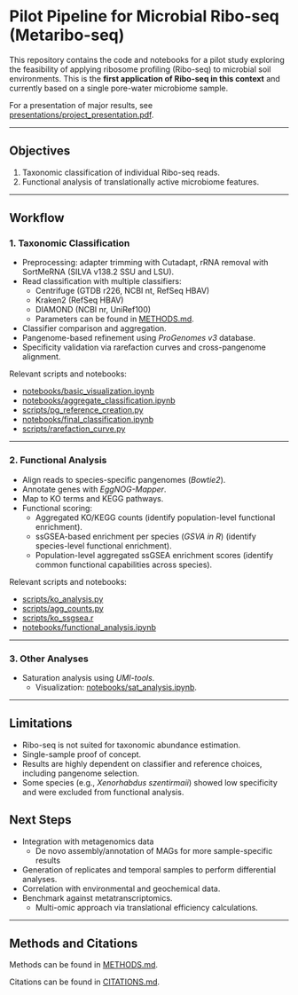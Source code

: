 # Pilot Pipeline for Microbial Ribo-seq (Metaribo-seq)

This repository contains the code and notebooks for a pilot study exploring the feasibility of applying ribosome profiling (Ribo-seq) to microbial soil environments. This is the **first application of Ribo-seq in this context** and currently based on a single pore-water microbiome sample.

For a presentation of major results, see [presentations/project_presentation.pdf](presentations/project_presentation.pdf).

***

## Objectives
1. Taxonomic classification of individual Ribo-seq reads.
2. Functional analysis of translationally active microbiome features.

***

## Workflow

### 1. Taxonomic Classification
- Preprocessing: adapter trimming with Cutadapt, rRNA removal with SortMeRNA (SILVA v138.2 SSU and LSU).
- Read classification with multiple classifiers:
  - Centrifuge (GTDB r226, NCBI nt, RefSeq HBAV)
  - Kraken2 (RefSeq HBAV)
  - DIAMOND (NCBI nr, UniRef100)
  - Parameters can be found in [METHODS.md](METHODS.md).
- Classifier comparison and aggregation.
- Pangenome-based refinement using *ProGenomes v3* database.
- Specificity validation via rarefaction curves and cross-pangenome alignment.

Relevant scripts and notebooks:
- [notebooks/basic_visualization.ipynb](notebooks/basic_visualization.ipynb)
- [notebooks/aggregate_classification.ipynb](notebooks/aggregate_classification.ipynb)
- [scripts/pg_reference_creation.py](scripts/pg_reference_creation.py)
- [notebooks/final_classification.ipynb](notebooks/final_classification.ipynb)
- [scripts/rarefaction_curve.py](scripts/rarefaction_curve.py)

---

### 2. Functional Analysis
- Align reads to species-specific pangenomes (*Bowtie2*).
- Annotate genes with *EggNOG-Mapper*.
- Map to KO terms and KEGG pathways.
- Functional scoring:
  - Aggregated KO/KEGG counts (identify population-level functional enrichment).
  - ssGSEA-based enrichment per species (*GSVA in R*) (identify species-level functional enrichment).
  - Population-level aggregated ssGSEA enrichment scores (identify common functional capabilities across species).

Relevant scripts and notebooks:
- [scripts/ko_analysis.py](scripts/ko_analysis.py)
- [scripts/agg_counts.py](scripts/agg_counts.py)
- [scripts/ko_ssgsea.r](scripts/ko_ssgsea.r)
- [notebooks/functional_analysis.ipynb](notebooks/functional_analysis.ipynb)

---

### 3. Other Analyses
- Saturation analysis using *UMI-tools*.
  - Visualization: [notebooks/sat_analysis.ipynb](notebooks/sat_analysis.ipynb).

---

## Limitations

- Ribo-seq is not suited for taxonomic abundance estimation.
- Single-sample proof of concept.
- Results are highly dependent on classifier and reference choices, including pangenome selection.
- Some species (e.g., *Xenorhabdus szentirmaii*) showed low specificity and were excluded from functional analysis.

## Next Steps

- Integration with metagenomics data
  - De novo assembly/annotation of MAGs for more sample-specific results
- Generation of replicates and temporal samples to perform differential analyses.
- Correlation with environmental and geochemical data.
- Benchmark against metatranscriptomics.
  - Multi-omic approach via translational efficiency calculations.

---

## Methods and Citations

Methods can be found in [METHODS.md](METHODS.md).

Citations can be found in [CITATIONS.md](CITATIONS.md).
